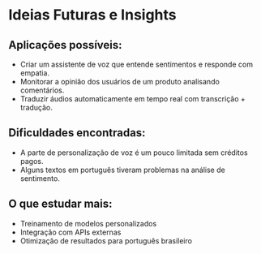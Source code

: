 # Ideias Futuras e Insights

## Aplicações possíveis:
- Criar um assistente de voz que entende sentimentos e responde com empatia.
- Monitorar a opinião dos usuários de um produto analisando comentários.
- Traduzir áudios automaticamente em tempo real com transcrição + tradução.

## Dificuldades encontradas:
- A parte de personalização de voz é um pouco limitada sem créditos pagos.
- Alguns textos em português tiveram problemas na análise de sentimento.

## O que estudar mais:
- Treinamento de modelos personalizados
- Integração com APIs externas
- Otimização de resultados para português brasileiro
